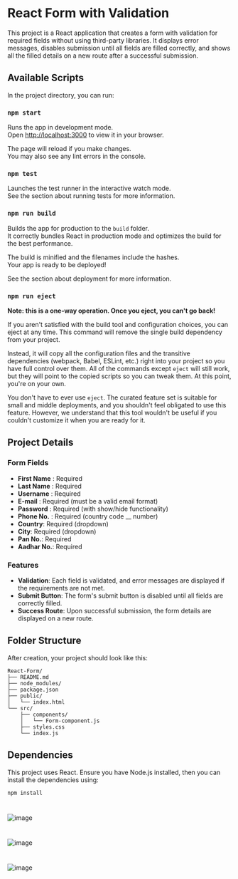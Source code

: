 # React Form with Validation

This project is a React application that creates a form with validation for required fields without using third-party libraries. It displays error messages, disables submission until all fields are filled correctly, and shows all the filled details on a new route after a successful submission.

## Available Scripts

In the project directory, you can run:

### `npm start`

Runs the app in development mode.  
Open [http://localhost:3000](http://localhost:3000) to view it in your browser.

The page will reload if you make changes.  
You may also see any lint errors in the console.

### `npm test`

Launches the test runner in the interactive watch mode.  
See the section about running tests for more information.

### `npm run build`

Builds the app for production to the `build` folder.  
It correctly bundles React in production mode and optimizes the build for the best performance.

The build is minified and the filenames include the hashes.  
Your app is ready to be deployed!

See the section about deployment for more information.

### `npm run eject`

**Note: this is a one-way operation. Once you eject, you can't go back!**

If you aren't satisfied with the build tool and configuration choices, you can eject at any time. This command will remove the single build dependency from your project.

Instead, it will copy all the configuration files and the transitive dependencies (webpack, Babel, ESLint, etc.) right into your project so you have full control over them. All of the commands except `eject` will still work, but they will point to the copied scripts so you can tweak them. At this point, you're on your own.

You don't have to ever use `eject`. The curated feature set is suitable for small and middle deployments, and you shouldn't feel obligated to use this feature. However, we understand that this tool wouldn't be useful if you couldn't customize it when you are ready for it.

## Project Details

### Form Fields

- **First Name** : Required
- **Last Name** : Required
- **Username** : Required
- **E-mail** : Required (must be a valid email format)
- **Password** : Required (with show/hide functionality)
- **Phone No.** : Required (country code __ number)
- **Country**: Required (dropdown)
- **City**: Required (dropdown)
- **Pan No.**: Required
- **Aadhar No.**: Required

### Features

- **Validation**: Each field is validated, and error messages are displayed if the requirements are not met.
- **Submit Button**: The form's submit button is disabled until all fields are correctly filled.
- **Success Route**: Upon successful submission, the form details are displayed on a new route.

## Folder Structure

After creation, your project should look like this:

```
React-Form/
├── README.md
├── node_modules/
├── package.json
├── public/
│   └── index.html
└── src/
    ├── components/
    │   └── Form-component.js
    ├── styles.css
    └── index.js
```


## Dependencies

This project uses React. Ensure you have Node.js installed, then you can install the dependencies using:

```bash
npm install
```

# 
![image](https://github.com/ravikant-diwakar/React-Form/assets/110620635/20183044-6a58-4791-a59f-374d88a843fd)

#
![image](https://github.com/ravikant-diwakar/React-Form/assets/110620635/5d99560e-29df-436a-bebe-56571ea36523)

#
![image](https://github.com/ravikant-diwakar/React-Form/assets/110620635/9cba489a-7bfe-437d-8761-9c68379208c1)
